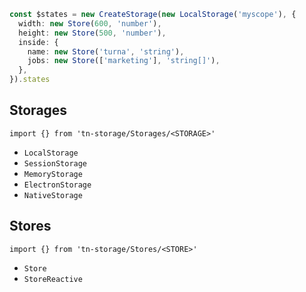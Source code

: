 ```ts
const $states = new CreateStorage(new LocalStorage('myscope'), {
  width: new Store(600, 'number'),
  height: new Store(500, 'number'),
  inside: {
    name: new Store('turna', 'string'),
    jobs: new Store(['marketing'], 'string[]'),
  },
}).states
```

## Storages

`import {} from 'tn-storage/Storages/<STORAGE>'`

- `LocalStorage`
- `SessionStorage`
- `MemoryStorage`
- `ElectronStorage`
- `NativeStorage`

## Stores

`import {} from 'tn-storage/Stores/<STORE>'`

- `Store`
- `StoreReactive`
